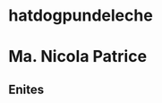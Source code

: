 # hatdogpundeleche
</head>
<body>
<h1> Ma. Nicola Patrice </h1>
    <h2> Enites </h2>
</body>
</html>
